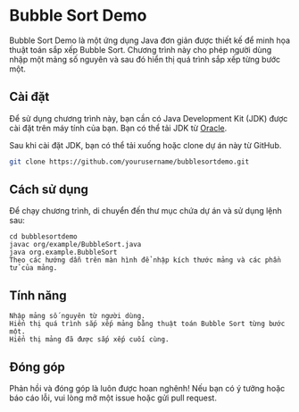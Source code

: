# Bubble Sort Demo

Bubble Sort Demo là một ứng dụng Java đơn giản được thiết kế để minh họa thuật toán sắp xếp Bubble Sort. Chương trình này cho phép người dùng nhập một mảng số nguyên và sau đó hiển thị quá trình sắp xếp từng bước một.

## Cài đặt

Để sử dụng chương trình này, bạn cần có Java Development Kit (JDK) được cài đặt trên máy tính của bạn. Bạn có thể tải JDK từ [Oracle](https://www.oracle.com/java/technologies/javase-jdk11-downloads.html).

Sau khi cài đặt JDK, bạn có thể tải xuống hoặc clone dự án này từ GitHub.

```bash
git clone https://github.com/yourusername/bubblesortdemo.git
```

## Cách sử dụng
Để chạy chương trình, di chuyển đến thư mục chứa dự án và sử dụng lệnh sau:
```
cd bubblesortdemo
javac org/example/BubbleSort.java
java org.example.BubbleSort
Theo các hướng dẫn trên màn hình để nhập kích thước mảng và các phần tử của mảng.
```

## Tính năng
```
Nhập mảng số nguyên từ người dùng.
Hiển thị quá trình sắp xếp mảng bằng thuật toán Bubble Sort từng bước một.
Hiển thị mảng đã được sắp xếp cuối cùng.
```
## Đóng góp
Phản hồi và đóng góp là luôn được hoan nghênh! Nếu bạn có ý tưởng hoặc báo cáo lỗi, vui lòng mở một issue hoặc gửi pull request.
